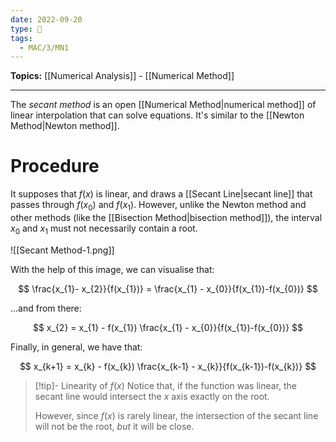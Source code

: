 ```yaml
---
date: 2022-09-20
type: 🧠
tags:
  - MAC/3/MN1
---
```


**Topics:** [[Numerical Analysis]] - [[Numerical Method]]

---

The _secant method_ is an open [[Numerical Method|numerical method]] of linear interpolation that can solve equations. It's similar to the [[Newton Method|Newton method]].

# Procedure

It supposes that $f(x)$ is linear, and draws a [[Secant Line|secant line]] that passes through $f(x_{0})$ and $f(x_{1})$. However, unlike the Newton method and other methods (like the [[Bisection Method|bisection method]]), the interval $x_{0}$ and $x_{1}$ must not necessarily contain a root.

![[Secant Method-1.png]]

With the help of this image, we can visualise that:

$$
\frac{x_{1}- x_{2}}{f(x_{1})} = \frac{x_{1} - x_{0}}{f(x_{1})-f(x_{0})}
$$

…and from there:

$$
x_{2} = x_{1} - f(x_{1}) \frac{x_{1} - x_{0}}{f(x_{1})-f(x_{0})}
$$

Finally, in general, we have that:

$$
x_{k+1} = x_{k} - f(x_{k}) \frac{x_{k-1} - x_{k}}{f(x_{k-1})-f(x_{k})}
$$

> [!tip]- Linearity of $f(x)$
> Notice that, if the function was linear, the secant line would intersect the $x$ axis exactly on the root.
>
> However, since $f(x)$ is rarely linear, the intersection of the secant line will not be the root, _but_ it will be close.
